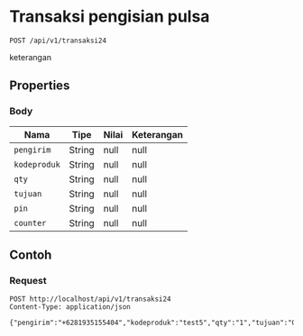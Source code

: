# Transaksi pengisian pulsa
```http
POST /api/v1/transaksi24
```
keterangan
## Properties
### Body
Nama | Tipe | Nilai | Keterangan
--- | --- | --- | ---
<code>pengirim</code> | String | null | null
<code>kodeproduk</code> | String | null | null
<code>qty</code> | String | null | null
<code>tujuan</code> | String | null | null
<code>pin</code> | String | null | null
<code>counter</code> | String | null | null
## Contoh
### Request
```http
POST http://localhost/api/v1/transaksi24
Content-Type: application/json

{"pengirim":"+6281935155404","kodeproduk":"test5","qty":"1","tujuan":"087758437457","pin":"1234","counter":"1"}


```
